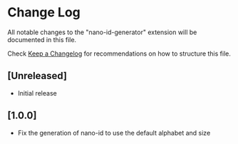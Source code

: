 # Change Log

All notable changes to the "nano-id-generator" extension will be documented in this file.

Check [Keep a Changelog](http://keepachangelog.com/) for recommendations on how to structure this file.

## [Unreleased]

- Initial release

## [1.0.0]

- Fix the generation of nano-id to use the default alphabet and size
